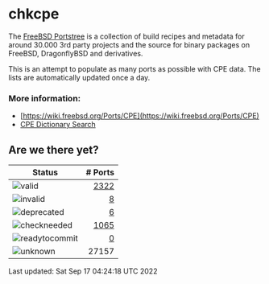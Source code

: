 # chkcpe

The [FreeBSD Portstree](https://cgit.freebsd.org/ports) is a collection of build recipes
and metadata for around 30.000 3rd party projects and the source for binary packages on
FreeBSD, DragonflyBSD and derivatives.

This is an attempt to populate as many ports as possible with CPE data. The lists are
automatically updated once a day.

### More information:
* [https://wiki.freebsd.org/Ports/CPE](https://wiki.freebsd.org/Ports/CPE)
* [CPE Dictionary Search](http://web.nvd.nist.gov/view/cpe/search)


## Are we there yet?

| Status                                                              | # Ports                                                                |
| --------------------------------------------------------------------| ---------------------------------------------------------------------: |
| ![valid](https://img.shields.io/badge/valid-brightgreen)            | [2322](https://github.com/decke/chkcpe/wiki/valid)                 |
| ![invalid](https://img.shields.io/badge/invalid-red)                | [8](https://github.com/decke/chkcpe/wiki/invalid)             |
| ![deprecated](https://img.shields.io/badge/deprecated-red)          | [6](https://github.com/decke/chkcpe/wiki/deprecated)       |
| ![checkneeded](https://img.shields.io/badge/checkneeded-orange)     | [1065](https://github.com/decke/chkcpe/wiki/checkneeded)     |
| ![readytocommit](https://img.shields.io/badge/readytocommit-orange) | [0](https://github.com/decke/chkcpe/wiki/readytocommit) |
| ![unknown](https://img.shields.io/badge/unknown-grey)               | 27157 | |

Last updated: Sat Sep 17 04:24:18 UTC 2022
